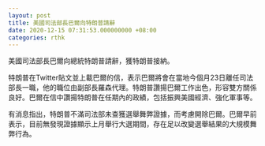 ```yaml
---
layout: post
title: 美國司法部長巴爾向特朗普請辭
date: 2020-12-15 07:31:53.000000000 +08:00
categories: rthk
---
```


美國司法部長巴爾向總統特朗普請辭，獲特朗普接納。

特朗普在Twitter貼文並上載巴爾的信，表示巴爾將會在當地今個月23日離任司法部長一職，他的職位由副部長羅森代理。特朗普讚揚巴爾工作出色，形容雙方關係良好。巴爾在信中讚揚特朗普在任期內的政績，包括振興美國經濟、強化軍事等。

有消息指出，特朗普不滿司法部未查獲選舉舞弊證據，而考慮開除巴爾。巴爾早前表示，目前無發現證據顯示上月舉行大選期間，存在足以改變選舉結果的大規模舞弊行為。
